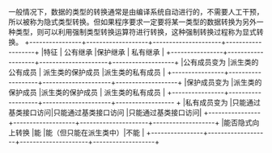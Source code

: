 一般情况下，数据的类型的转换通常是由编译系统自动进行的，不需要人工干预，所以被称为隐式类型转换。但如果程序要求一定要将某一类型的数据转换为另外一种类型，则可以利用强制类型转换运算符进行转换，这种强制转换过程称为显式转换。
+----------------+-------------------+---------------------+-------------------+
|特征 	         | 公有继承 	     |保护继承             |  私有继承          |
+----------------+-------------------+---------------------+-------------------+
|公有成员变为 	 |派生类的公有成员    | 派生类的保护成员     |派生类的私有成员    |
+----------------+-------------------+---------------------+-------------------+
|保护成员变为 	 |派生类的保护成员    |派生类的保护成员      | 派生类的私有成员   |
+----------------+-------------------+---------------------+------------------ +
|私有成员变为 	 |只能通过基类接口访问|只能通过基类接口访问  |只能通过基类接口访问|
+----------------+-------------------+---------------------+-------------------+
|能否隐式向上转换 |能                 |能（但只能在派生类中）|不能               |
+----------------+-------------------+---------------------+-------------------+

